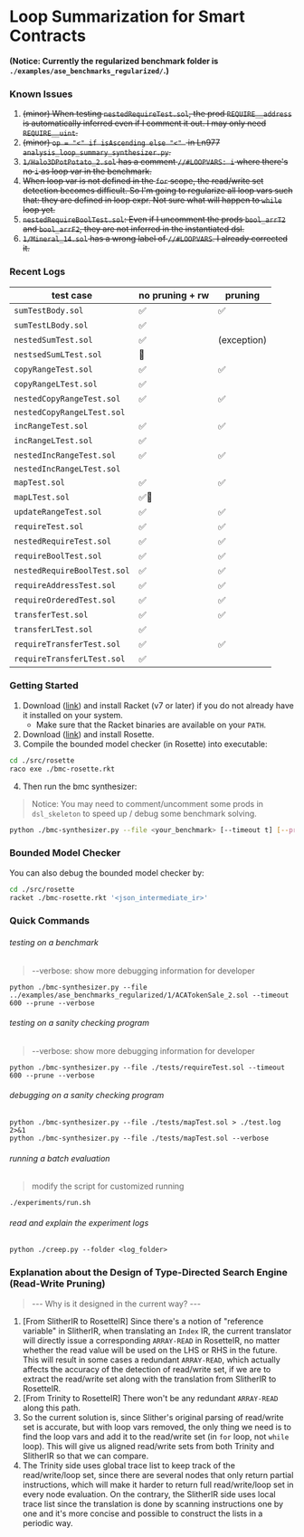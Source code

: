 # Loop Summarization for Smart Contracts

**(Notice: Currently the regularized benchmark folder is `./examples/ase_benchmarks_regularized/`.)**

### Known Issues

1. ~~(minor) When testing `nestedRequireTest.sol`, the prod `REQUIRE__address` is automatically inferred even if I comment it out. I may only need `REQUIRE__uint`.~~
2. ~~(minor) `op = "<" if isAscending else "<" ` in Ln977 `analysis_loop_summary_synthesizer.py`.~~
3. ~~`1/Halo3DPotPotato_2.sol` has a comment `//#LOOPVARS: i` where there's no `i` as loop var in the benchmark.~~
4. ~~When loop var is not defined in the `for` scope, the read/write set detection becomes difficult. So I'm going to regularize all loop vars such that: they are defined in loop expr. Not sure what will happen to `while` loop yet.~~
5. ~~`nestedRequireBoolTest.sol`: Even if I uncomment the prods `bool_arrT2` and `bool_arrF2`, they are not inferred in the instantiated dsl.~~
6. ~~`1/Mineral_14.sol` has a wrong label of `//#LOOPVARS`.  I already corrected it.~~

### Recent Logs

| test case                   | no pruning + rw | pruning     |
| --------------------------- | --------------- | ----------- |
| `sumTestBody.sol`           | ✅               | ✅           |
| `sumTestLBody.sol`          | ✅               |             |
| `nestedSumTest.sol`         | ✅               | (exception) |
| `nestsedSumLTest.sol`       | 🐢               |             |
| `copyRangeTest.sol`         | ✅               | ✅           |
| `copyRangeLTest.sol`        | ✅               |             |
| `nestedCopyRangeTest.sol`   | ✅               | ✅           |
| `nestedCopyRangeLTest.sol`  |                 |             |
| `incRangeTest.sol`          | ✅               | ✅           |
| `incRangeLTest.sol`         | ✅               |             |
| `nestedIncRangeTest.sol`    | ✅               | ✅           |
| `nestedIncRangeLTest.sol`   |                 |             |
| `mapTest.sol`               | ✅               | ✅           |
| `mapLTest.sol`              | ✅🐢              |             |
| `updateRangeTest.sol`       | ✅               | ✅           |
| `requireTest.sol`           | ✅               | ✅           |
| `nestedRequireTest.sol`     | ✅               | ✅           |
| `requireBoolTest.sol`       | ✅               | ✅           |
| `nestedRequireBoolTest.sol` | ✅               | ✅           |
| `requireAddressTest.sol`    | ✅               | ✅           |
| `requireOrderedTest.sol`    | ✅               | ✅           |
| `transferTest.sol`          | ✅               | ✅           |
| `transferLTest.sol`         | ✅               |             |
| `requireTransferTest.sol`   | ✅               | ✅           |
| `requireTransferLTest.sol`  | ✅               |             |

### Getting Started

1. Download ([link](https://racket-lang.org/download/)) and install Racket (v7 or later) if you do not already have it installed on your system.
   - Make sure that the Racket binaries are available on your `PATH`.
2. Download ([link](https://github.com/emina/rosette)) and install Rosette.
3. Compile the bounded model checker (in Rosette) into executable:

```bash
cd ./src/rosette
raco exe ./bmc-rosette.rkt
```

4. Then run the bmc synthesizer:

> Notice: You may need to comment/uncomment some prods in `dsl_skeleton` to speed up / debug some benchmark solving.

```bash
python ./bmc-synthesizer.py --file <your_benchmark> [--timeout t] [--prune] [--verbose]
```

### Bounded Model Checker

You can also debug the bounded model checker by:

```bash
cd ./src/rosette
racket ./bmc-rosette.rkt '<json_intermediate_ir>'
```

### Quick Commands

###### testing on a benchmark

> --verbose: show more debugging information for developer

```
python ./bmc-synthesizer.py --file ../examples/ase_benchmarks_regularized/1/ACATokenSale_2.sol --timeout 600 --prune --verbose
```

###### testing on a sanity checking program

> --verbose: show more debugging information for developer

```
python ./bmc-synthesizer.py --file ./tests/requireTest.sol --timeout 600 --prune --verbose
```

###### debugging on a sanity checking program

```
python ./bmc-synthesizer.py --file ./tests/mapTest.sol > ./test.log  2>&1
python ./bmc-synthesizer.py --file ./tests/mapTest.sol --verbose
```

###### running a batch evaluation

> modify the script for customized running

```
./experiments/run.sh
```

###### read and explain the experiment logs

```
python ./creep.py --folder <log_folder>
```

### Explanation about the Design of Type-Directed Search Engine (Read-Write Pruning)

> --- Why is it designed in the current way? ---

1. [From SlitherIR to RosetteIR] Since there's a notion of "reference variable" in SlitherIR, when translating an `Index` IR, the current translator will directly issue a corresponding `ARRAY-READ` in RosetteIR, no matter whether the read value will be used on the LHS or RHS in the future. This will result in some cases a redundant `ARRAY-READ`, which actually affects the accuracy of the detection of read/write set, if we are to extract the read/write set along with the translation from SlitherIR to RosetteIR.
2. [From Trinity to RosetteIR] There won't be any redundant `ARRAY-READ` along this path.
3. So the current solution is, since Slither's original parsing of read/write set is accurate, but with loop vars removed, the only thing we need is to find the loop vars and add it to the read/write set (in `for` loop, not `while` loop). This will give us aligned read/write sets from both Trinity and SlitherIR so that we can compare.
4. The Trinity side uses global trace list to keep track of the read/write/loop set, since there are several nodes that only return partial instructions, which will make it harder to return full read/write/loop set in every node evaluation. On the contrary, the SlitherIR side uses local trace list since the translation is done by scanning instructions one by one and it's more concise and possible to construct the lists in a periodic way.